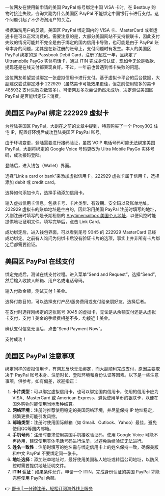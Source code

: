 一位网友在使用新申请的美国 PayPal 帐号绑定中国 VISA 卡时，在 Bestbuy 购物时接连失败，咨询大副为什么美国区 PayPal 不能绑定中国银行卡进行支付。这个问题引起了不少海淘用户的关注。

根据海淘用户的反馈，美国区 PayPal 绑定国内的 VISA 卡、MasterCard 或者运通卡是可以正常消费的。需要注意的是，大部分美国网站不支持银联卡，因此支付失败的情况可能并不完全是由于绑定的国内信用卡导致，也可能是由于 PayPal 账号本身的问题，尤其是在新注册的账号上，支付问题时有发生。本人的美国区 PayPal 绑定的是 Passbook Debit Card，注册了超过一年，且绑定了 Ultramobile PayGo 实体电话卡，通过 ITIN 完成身份认证，现如今无论是收款、提现还是在线支付都表现良好。不过，一年前也曾遇到绑卡失败的问题。

这位网友希望尝试绑定一张虚拟信用卡进行支付。基于虚拟卡平台的后台数据，大副建议尝试绑定港卡 222929（虽然美卡可能效果更佳，但之前使用较多的美卡 485932 支付失败次数较多）。可惜网友多次尝试仍然未成功，决定测试美国区 PayPal 是否能绑定该卡消费。

## 美国区 PayPal 绑定 222929 虚拟卡

为登陆美国区 PayPal，大副在之前的文章中提到，特意购买了一个 Proxy302 住宅 IP，配置好环境后成功登陆美国区 PayPal 账号。

由于环境变更，登陆需要进行接码验证，虽然 VOIP 电话号码可能无法绑定美国 PayPal，大副将绑定的 Google Voice 号码更改为 Ultra Mobile PayGo 实体号码，成功接码登陆。

登陆后，进入钱包（Wallet）界面。

选择“Link a card or bank”来添加虚拟信用卡。222929 虚拟卡属于信用卡，选择添加 debit 或 credit card。

选择如何添加卡片，选择手动添加信用卡。

输入虚拟信用卡信息，包括卡号、卡片类型、有效期、安全码以及账单地址。222929 虚拟卡的账单地址是空白的，因此沿用美国 PayPal 注册时填写的地址，大副注册时填写的是长期租借的 [Anytimemailbox 美国个人地址](https://www.kuajingju.com/archives/627)，以便风控时能提供地址证明文件。填写完毕后，点击 Link Card。

成功绑定后，进入钱包界面，可以看到尾号 9045 的 222929 MasterCard 已经成功绑定。之前有人询问为何绑卡后没有验证卡片的选项，事实上并非所有卡片绑定后都需要验证。

## 美国区 PayPal 在线支付

绑定完成后，测试在线支付过程。进入菜单“Send and Request”，选择“Send”，然后输入收款人邮箱、用户名或电话号码。

输入付款金额，测试支付 1 美金。

选择付款目的，可以选择支付产品/服务费用或支付给亲朋好友，选择后者。

在支付时选择刚绑定的这张尾号 9045 的虚拟卡，无论是从余额支付还是从虚拟卡支付，支付 1 美金的手续费相差不多，均接近 1 美金。

确认支付信息无误后，点击“Send Payment Now”。

支付成功！

## 美国区 PayPal 注意事项

绑定同样的虚拟信用卡，有网友反映无法绑定，而大副顺利完成支付，原因主要取决于 PayPal 账号本身、注册时长、登陆环境和身份认证等因素。以下是一些注意事项，供参考，如有偏差，欢迎指正：

1. **卡片类型**：可以绑定虚拟信用卡，也可以绑定国内信用卡，使用的信用卡应为 VISA、MasterCard 或 American Express，避免使用单币的银联卡，以便在国外购物时能使用当地币种结算。
2. **网络环境**：注册时推荐使用稳定的美国网络环境，并尽量保持 IP 地址稳定，频繁更换可能引发风控。
3. **邮箱类型**：注册时使用国际邮箱（如 Gmail、Outlook、Yahoo）最佳，避免使用QQ等国内邮箱。
4. **手机号码**：注册时要求使用美国手机接收验证码，使用 Google Voice 可能不再适用，建议使用实体电话号码进行注册，以避免后续验证无法进行。
5. **姓名一致性**：注册时填写的姓名需与绑定信用卡上的姓名保持一致，确保美版和中文 PayPal 不要绑定同一张卡。
6. **地址选择**：添加账单地址时，最好使用美国私人地址或转运公司地址，以防风控时需要提供地址证明文件。
7. **ITIN 认证**：如果条件允许，申请一个 ITIN，完成身份认证的美国 PayPal 才能完整使用 PayPal 余额。

👉 [野卡 | 一分钟注册，轻松订阅海外线上服务](https://bit.ly/bewildcard)